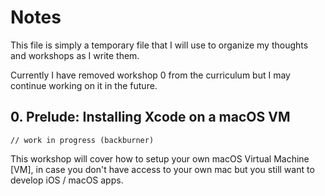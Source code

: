 # Notes

This file is simply a temporary file that I will use to organize my thoughts and workshops as I write them.

Currently I have removed workshop 0 from the curriculum but I may continue working on it in the future.

## 0. Prelude: Installing Xcode on a macOS VM

`// work in progress (backburner)`

This workshop will cover how to setup your own macOS Virtual Machine [VM], in case you don't have access to your own mac but you still want to develop iOS / macOS apps.

